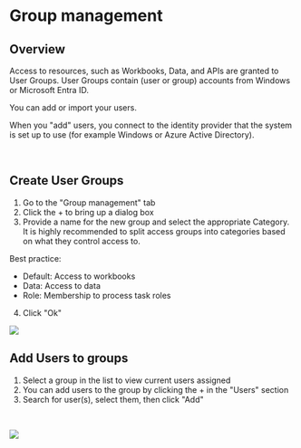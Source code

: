 # Group management
## Overview
Access to resources, such as Workbooks, Data, and APIs are granted to User Groups. User Groups contain (user or group) accounts from Windows or Microsoft Entra ID.

You can add or import your users.

When you "add" users, you connect to the identity provider that the system is set up to use (for example Windows or Azure Active Directory).

<br/>

## Create User Groups

1. Go to the "Group management" tab
2. Click the + to bring up a dialog box
3. Provide a name for the new group and select the appropriate Category. It is highly recommended to split access groups into categories based on what they control access to.

  Best practice:

  - Default: Access to workbooks
  - Data: Access to data
  - Role: Membership to process task roles

4. Click "Ok"

![](https://profitbasedocs.blob.core.windows.net/plannerimages/add_group.png)

## Add Users to groups

1. Select a group in the list to view current users assigned
2. You can add users to the group by clicking the + in the "Users" section
3. Search for user(s), select them, then click "Add"
<br/>

![](https://profitbasedocs.blob.core.windows.net/plannerimages/add_user_to_group.png)
